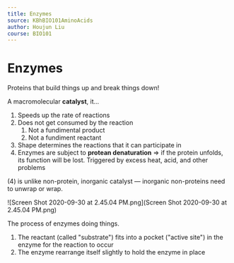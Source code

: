 ```yaml
---
title: Enzymes
source: KBhBIO101AminoAcids
author: Houjun Liu
course: BIO101
---
```


# Enzymes
Proteins that build things up and break things down! 

A macromolecular **catalyst**, it...

1. Speeds up the rate of reactions
2. Does not get consumed by the reaction
	1. Not a fundimental product
	2. Not a fundiment reactant
3.  Shape determines the reactions that it can participate in
4.  Enzymes are subject to **protean denaturation** => if the protein unfolds, its function will be lost. Triggered by excess heat, acid, and other problems

(4) is unlike non-protein, inorganic catalyst — inorganic non-proteins need to unwrap or wrap.

![Screen Shot 2020-09-30 at 2.45.04 PM.png](Screen Shot 2020-09-30 at 2.45.04 PM.png)

The process of enzymes doing things.

1. The reactant (called "substrate") fits into a pocket ("active site") in the enzyme for the reaction to occur
2. The enzyme rearrange itself slightly to hold the enzyme in place
